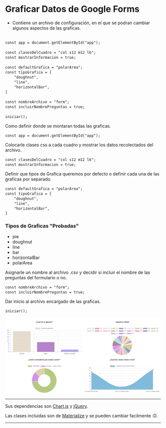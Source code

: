 # Graficar Datos de Google Forms

- Contiene un archivo de configuración, en el que se podran cambiar algunos aspectos de las graficas.

```JS

const app = document.getElementById("app");

const clasesDelCuadro = "col s12 m12 l6";
const mostrarInformacion = true;

const defaultGrafica = "polarArea";
const tipoGrafica = [
    "doughnut",
    "line",
    "horizontalBar",
]

const nombreArchivo = "form";
const incluirNombrePreguntas = true;

iniciar();

```

Como definir donde se montaran todas las graficas.

```JS
const app = document.getElementById("app");
```

Colocarle clases css a cada cuadro y mostrar los datos recolectados del archivo.

```JS
const clasesDelCuadro = "col s12 m12 l6";
const mostrarInformacion = true;
```

Definir que tipos de Grafica queremos por defecto o definir cada una de las graficas por separado.

```JS
const defaultGrafica = "polarArea";
const tipoGrafica = [
    "doughnut",
    "line",
    "horizontalBar",
]
```

### Tipos de Graficas "Probadas"

- pie
- doughnut
- line
- bar
- horizontalBar
- polarArea

Asignarle un nombre al archivo .csv y decidir si incluir el nombre de las preguntas del formulario o no.

```JS
const nombreArchivo = "form";
const incluirNombrePreguntas = true;
```

Dar inicio al archivo encargado de las graficas.

```JS
iniciar();
```

<img src="./img/Graficas.png" >

---

Sus dependencias son
[Chart.js](https://github.com/chartjs)
y
[jQuery](https://jquery.com/).

Las clases incluidas son de
[Materialize](https://materializecss.com/)
y se pueden cambiar facilmente :D.

---
